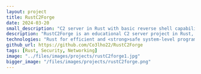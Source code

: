 ```yaml
---
layout: project
title: RustC2Forge
date: 2024-03-20
small_description: "C2 server in Rust with basic reverse shell capabilities."
description: "RustC2Forge is an educational C2 server project in Rust, featuring <strong>reverse shell</strong> functionality and <strong>heartbeat mechanisms</strong>. This project represents my first venture into Rust development and C2 server implementation, aiming to enhance my understanding of Rust and fundamental security concepts."
technologies: "Rust for efficient and <strong>safe system-level programming</strong>, TCP/IP networking for <strong>client-server communication</strong>, and security practices to implement C2 server functionalities."
github_url: https://github.com/Co3lho22/RustC2Forge
tags: [Rust, Security, Networking]
image: "../files/images/projects/rustC2forge1.jpg"
bigger_image: "/files/images/projects/rustC2forge.png"
---
```


